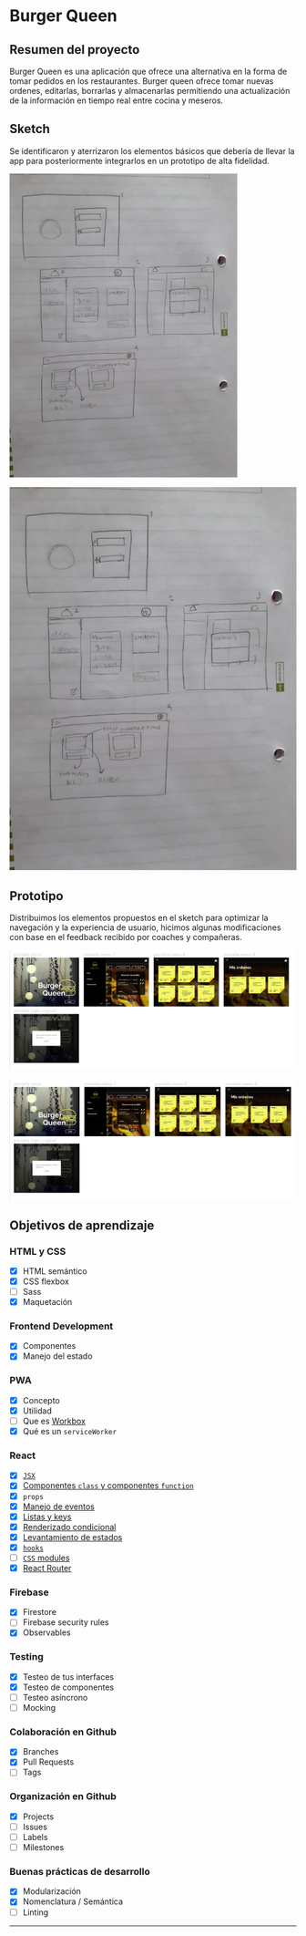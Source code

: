 # Burger Queen 

## Resumen del proyecto

Burger Queen es una aplicación que ofrece una alternativa en la forma de tomar pedidos en los restaurantes. Burger queen ofrece tomar nuevas ordenes, editarlas, borrarlas y almacenarlas permitiendo una actualización de la información en tiempo real entre cocina y meseros. 

## Sketch 

Se identificaron y aterrizaron los elementos básicos que debería de llevar la app para posteriormente integrarlos en un prototipo de alta fidelidad.

<img src="public/sketch.jpeg" width="400"/>

![prototype](public/sketch.jpeg)

## Prototipo

Distribuimos los elementos propuestos en el sketch para optimizar la navegación y la experiencia de usuario, hicimos algunas modificaciones con base en el feedback recibido por coaches y compañeras.

<img src="public/prototipo.png" width="500"/>

![prototype](public/prototipo.png)


## Objetivos de aprendizaje

### HTML y CSS

- [x] HTML semántico
- [x] CSS flexbox
- [ ] Sass
- [x] Maquetación

### Frontend Development

- [x] Componentes
- [x] Manejo del estado

### PWA

- [x] Concepto
- [x] Utilidad
- [ ] Que es [Workbox](https://developers.google.com/web/tools/workbox)
- [x] Qué es un `serviceWorker`

### React

- [x] [`JSX`](https://es.reactjs.org/docs/introducing-jsx.html)
- [x] [Componentes `class` y componentes `function`](https://es.reactjs.org/docs/components-and-props.html#function-and-class-components)
- [x] `props`
- [x] [Manejo de eventos](https://es.reactjs.org/docs/handling-events.html)
- [x] [Listas y keys](https://es.reactjs.org/docs/lists-and-keys.html)
- [x] [Renderizado condicional](https://es.reactjs.org/docs/conditional-rendering.html)
- [x] [Levantamiento de estados](https://es.reactjs.org/docs/lifting-state-up.html)
- [x] [`hooks`](https://es.reactjs.org/docs/hooks-intro.html)
- [ ] [`CSS` modules](https://create-react-app.dev/docs/adding-a-css-modules-stylesheet)
- [x] [React Router](https://reacttraining.com/react-router/web)

### Firebase

- [x] Firestore
- [ ] Firebase security rules
- [x] Observables

### Testing

- [x] Testeo de tus interfaces
- [x] Testeo de componentes
- [ ] Testeo asíncrono
- [ ] Mocking

### Colaboración en Github

- [x] Branches
- [x] Pull Requests
- [ ] Tags

### Organización en Github

- [x] Projects
- [ ] Issues
- [ ] Labels
- [ ] Milestones

### Buenas prácticas de desarrollo

- [x] Modularización
- [x] Nomenclatura / Semántica
- [ ] Linting

---
